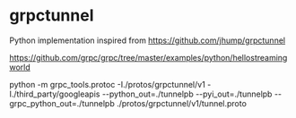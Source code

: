 # grpctunnel
Python implementation inspired from https://github.com/jhump/grpctunnel

https://github.com/grpc/grpc/tree/master/examples/python/hellostreamingworld

python -m grpc_tools.protoc -I./protos/grpctunnel/v1 -I./third_party/googleapis --python_out=./tunnelpb --pyi_out=./tunnelpb --grpc_python_out=./tunnelpb ./protos/grpctunnel/v1/tunnel.proto

